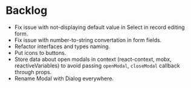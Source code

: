# Backlog

- Fix issue with not-displaying default value in Select in record editing form.
- Fix issue with number-to-string convertation in form fields.
- Refactor interfaces and types naming.
- Put icons to buttons.
- Store data about open modals in context (react-context, mobx, reactiveVariables) to avoid passing `openModal`, `closeModal` callback through props.
- Rename Modal with Dialog everywhere.
